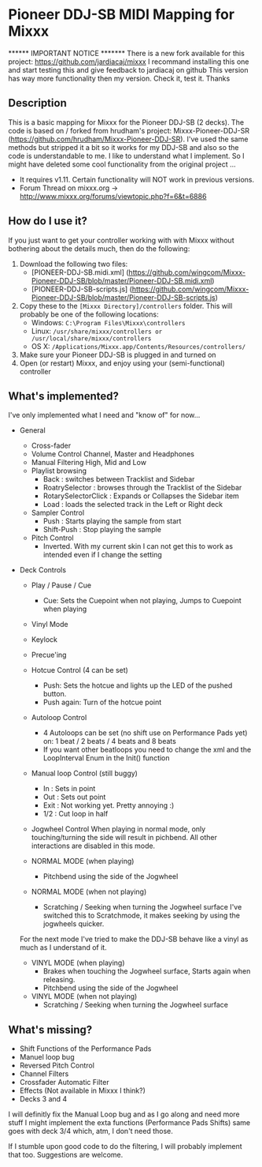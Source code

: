 # Pioneer DDJ-SB MIDI Mapping for Mixxx

****** IMPORTANT NOTICE *******
There is a new fork available for this project: https://github.com/jardiacaj/mixxx
I recommand installing this one and start testing this and give feedback to jardiacaj on github
This version has way more functionality then my version. Check it, test it. Thanks

## Description 

This is a basic mapping for Mixxx for the Pioneer DDJ-SB (2 decks). The code is based on / forked from hrudham's project: Mixxx-Pioneer-DDJ-SR (https://github.com/hrudham/Mixxx-Pioneer-DDJ-SR). I've used the same methods but stripped it a bit so it works for my DDJ-SB and also so the code is understandable to me. I like to understand what I implement. So I might have deleted some cool functionality from the original project ...

* It requires v1.11. Certain functionality will NOT work in previous versions.
* Forum Thread on mixxx.org -> http://www.mixxx.org/forums/viewtopic.php?f=6&t=6886

## How do I use it?

If you just want to get your controller working with with Mixxx without bothering about the details much, then do the following:

1. Download the following two files:
    - [PIONEER-DDJ-SB.midi.xml] (https://github.com/wingcom/Mixxx-Pioneer-DDJ-SB/blob/master/Pioneer-DDJ-SB.midi.xml)
    - [PIONEER-DDJ-SB-scripts.js] (https://github.com/wingcom/Mixxx-Pioneer-DDJ-SB/blob/master/Pioneer-DDJ-SB-scripts.js)
2. Copy these to the `[Mixxx Directory]/controllers` folder. This will probably be one of the following locations:
    - Windows: `C:\Program Files\Mixxx\controllers`
    - Linux: `/usr/share/mixxx/controllers or /usr/local/share/mixxx/controllers`
    - OS X: `/Applications/Mixxx.app/Contents/Resources/controllers/`
3. Make sure your Pioneer DDJ-SB is plugged in and turned on
4. Open (or restart) Mixxx, and enjoy using your (semi-functional) controller

## What's implemented?

I've only implemented what I need and "know of" for now...

- General
    - Cross-fader
    - Volume Control
	Channel, Master and Headphones
    - Manual Filtering
	High, Mid and Low
    - Playlist browsing
    	- Back : switches between Tracklist and Sidebar
    	- RoatrySelector : browses through the Tracklist of the Sidebar
    	- RotarySelectorClick : Expands or Collapses the Sidebar item
    	- Load : loads the selected track in the Left or Right deck
    - Sampler Control
    	- Push : Starts playing the sample from start
    	- Shift-Push : Stop playing the sample
    - Pitch Control 
    	- Inverted. With my current skin I can not get this to work as intended even if I change the setting
- Deck Controls
    - Play / Pause / Cue
    	- Cue: Sets the Cuepoint when not playing, Jumps to Cuepoint when playing
    - Vinyl Mode
    - Keylock
    - Precue'ing
    - Hotcue Control (4 can be set)
    	- Push: Sets the hotcue and lights up the LED of the pushed button.
    	- Push again: Turn of the hotcue point
    - Autoloop Control
    	- 4 Autoloops can be set (no shift use on Performance Pads yet) on: 1 beat / 2 beats / 4 beats and 8 beats
    	- If you want other beatloops you need to change the xml and the LoopInterval Enum in the Init() function
    - Manual loop Control (still buggy)
    	- In   : Sets in point
    	- Out  : Sets out point
    	- Exit : Not working yet. Pretty annoying :)
    	- 1/2  : Cut loop in half
    - Jogwheel Control
	When playing in normal mode, only touching/turning the side will result in pichbend. All other 
	interactions are disabled in this mode.

	- NORMAL MODE (when playing)
		- Pitchbend using the side of the Jogwheel
	- NORMAL MODE (when not playing)
		- Scratching / Seeking when turning the Jogwheel surface
		  I've switched this to Scratchmode, it makes seeking by using the jogwheels quicker.

	For the next mode I've tried to make the DDJ-SB behave like a vinyl as much as I understand of it.
	
	- VINYL MODE (when playing)
		- Brakes when touching the Jogwheel surface, Starts again when releasing.
		- Pitchbend using the side of the Jogwheel
	- VINYL MODE (when not playing)
		- Scratching / Seeking when turning the Jogwheel surface

## What's missing?

- Shift Functions of the Performance Pads
- Manuel loop bug
- Reversed Pitch Control
- Channel Filters
- Crossfader Automatic Filter
- Effects (Not available in Mixxx I think?)
- Decks 3 and 4

I will definitly fix the Manual Loop bug and as I go along and need more stuff I might implement the exta functions (Performance Pads Shifts) same goes with deck 3/4 which, atm, I don't need those.

If I stumble upon good code to do the filtering, I will probably implement that too. Suggestions are welcome.
